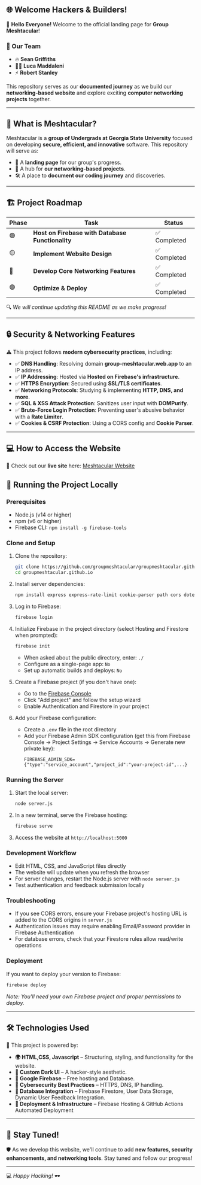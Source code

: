 ## 🌐 Welcome Hackers & Builders!

🚀 **Hello Everyone!** Welcome to the official landing page for **Group Meshtacular**! 

### **👥 Our Team**
- 🔥 **Sean Griffiths**
- 🏴‍☠️ **Luca Maddaleni**
- ⚡ **Robert Stanley**

This repository serves as our **documented journey** as we build our **networking-based website** and explore exciting **computer networking projects** together.

---

## 📌 **What is Meshtacular?**
Meshtacular is a **group of Undergrads at Georgia State University** focused on developing **secure, efficient, and innovative** software. This repository will serve as:
- 📂 A **landing page** for our group's progress.
- 📡 A hub for **our networking-based projects**.
- 🛠 A place to **document our coding journey** and discoveries.

---

## 🏗️ **Project Roadmap**
| Phase | Task | Status |
|-------|------|--------|
| 🟢 | **Host on Firebase with Database Functionality** | ✅ Completed |
| 🟡 | **Implement Website Design** | ✅ Completed |
| 🔴 | **Develop Core Networking Features** | ✅ Completed |
| 🟣 | **Optimize & Deploy** | ✅ Completed |

🔍 _We will continue updating this README as we make progress!_

---

## 🔒 **Security & Networking Features**
⚠️ This project follows **modern cybersecurity practices**, including:
- ✅ **DNS Handling**: Resolving domain **group-meshtacular.web.app** to an IP address.
- ✅ **IP Addressing**: Hosted via **Hosted on Firebase's infrastructure**.
- ✅ **HTTPS Encryption**: Secured using **SSL/TLS certificates**.
- ✅ **Networking Protocols**: Studying & implementing **HTTP, DNS, and more**.
- ✅ **SQL & XSS Attack Protection**: Sanitizes user input with **DOMPurify**.
- ✅ **Brute-Force Login Protection**: Preventing user's abusive behavior with a **Rate Limiter**.
- ✅ **Cookies & CSRF Protection**: Using a CORS config and **Cookie Parser**.

---

## 💻 **How to Access the Website**
🎯 Check out our **live site** here: [Meshtacular Website](https://group-meshtacular.web.app/)

## 🚀 **Running the Project Locally**

### Prerequisites
- Node.js (v14 or higher)
- npm (v6 or higher)
- Firebase CLI: `npm install -g firebase-tools`

### Clone and Setup
1. Clone the repository:
   ```bash
   git clone https://github.com/groupmeshtacular/groupmeshtacular.github.io.git
   cd groupmeshtacular.github.io
   ```

2. Install server dependencies:
   ```bash
   npm install express express-rate-limit cookie-parser path cors dotenv firebase-admin
   ```

3. Log in to Firebase:
   ```bash
   firebase login
   ```

4. Initialize Firebase in the project directory (select Hosting and Firestore when prompted):
   ```bash
   firebase init
   ```
   - When asked about the public directory, enter: `./`
   - Configure as a single-page app: `No`
   - Set up automatic builds and deploys: `No`

5. Create a Firebase project (if you don't have one):
   - Go to the [Firebase Console](https://console.firebase.google.com/)
   - Click "Add project" and follow the setup wizard
   - Enable Authentication and Firestore in your project

6. Add your Firebase configuration:
   - Create a `.env` file in the root directory
   - Add your Firebase Admin SDK configuration (get this from Firebase Console → Project Settings → Service Accounts → Generate new private key):
     ```
     FIREBASE_ADMIN_SDK={"type":"service_account","project_id":"your-project-id",...}
     ```

### Running the Server
1. Start the local server:
   ```bash
   node server.js
   ```

2. In a new terminal, serve the Firebase hosting:
   ```bash
   firebase serve
   ```

3. Access the website at `http://localhost:5000`

### Development Workflow
- Edit HTML, CSS, and JavaScript files directly
- The website will update when you refresh the browser
- For server changes, restart the Node.js server with `node server.js`
- Test authentication and feedback submission locally

### Troubleshooting
- If you see CORS errors, ensure your Firebase project's hosting URL is added to the CORS origins in `server.js`
- Authentication issues may require enabling Email/Password provider in Firebase Authentication
- For database errors, check that your Firestore rules allow read/write operations

### Deployment
If you want to deploy your version to Firebase:
```bash
firebase deploy
```

*Note: You'll need your own Firebase project and proper permissions to deploy.*

---

## 🛠 **Technologies Used**
🚀 This project is powered by:
- **🌍 HTML,CSS, Javascript** – Structuring, styling, and functionality for the website.
- **🎨 Custom Dark UI** – A hacker-style aesthetic.
- **🔧 Google Firebase** – Free hosting and Database.
- **🔐 Cybersecurity Best Practices** – HTTPS, DNS, IP handling.
- **📂 Database Integration** – Firebase Firestore, User Data Storage, Dynamic User Feedback Integration.
- **🚀 Deployment & Infrastructure** – Firebase Hosting & GitHub Actions Automated Deployment

---

## 🚀 **Stay Tuned!**
🛡️ As we develop this website, we'll continue to add **new features, security enhancements, and networking tools**. Stay tuned and follow our progress!

---

💻 _Happy Hacking!_ 🕶️
